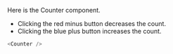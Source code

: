Here is the Counter component.
* Clicking the red minus button decreases the count.
* Clicking the blue plus button increases the count.

```js
<Counter />
```